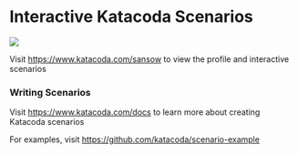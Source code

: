 # Interactive Katacoda Scenarios

[![](http://shields.katacoda.com/katacoda/sansow/count.svg)](https://www.katacoda.com/sansow "Get your profile on Katacoda.com")

Visit https://www.katacoda.com/sansow to view the profile and interactive scenarios

### Writing Scenarios
Visit https://www.katacoda.com/docs to learn more about creating Katacoda scenarios

For examples, visit https://github.com/katacoda/scenario-example
